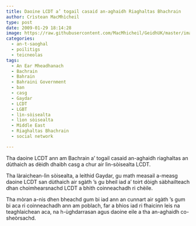 ```yaml
---
title: Daoine LCDT a’ togail casaid an-aghaidh Riaghaltas Bhachrain
author: Crìstean MacMhìcheil
type: post
date: 2009-01-29 18:14:28
image: https://raw.githubusercontent.com/MacMhicheil/GeidhUK/master/images/2009-01-29-daoine-lcdt-a-togail-casaid-an-aghaidh-riaghaltas-bharain.jpg
categories:
  - an-t-saoghal
  - poilitigs
  - teicneolas
tags:
  - An Ear Mheadhanach
  - Bachrain
  - Bahrain
  - Bahraini Government
  - ban
  - casg
  - Gaydar
  - LCDT
  - LGBT
  - lìn-sòisealta
  - lìon sòisealta
  - Middle East
  - Riaghaltas Bhachrain
  - social network

---
```

Tha daoine LCDT ann am Bachrain a&#8217; togail casaid an-aghaidh riaghaltas an dùthaich as dèidh dhaibh casg a chur air lìn-sòisealta LCDT.

<!--more-->

Tha làraichean-lìn sòisealta, a leithid Gaydar, gu math measail a-measg daoine LCDT san dùthaich air sgàth &#8217;s gu bheil iad a&#8217; toirt dòigh sàbhailteach dhan choimhearsnachd LCDT a bhith coinneachadh ri chèile.

Tha mòran a-nis dhen bheachd gum bi iad ann an cunnart air sgàth &#8217;s gum bi aca ri coinneachadh ann am poblach, far a bhios iad ri fhaicinn leis na teaghlaichean aca, na h-ùghdarrasan agus daoine eile a tha an-aghaidh co-sheòrsachd.
